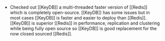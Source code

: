 - Checked out [[KeyDB]] a multi-threaded faster version of [[Redis]] which is completely open-source. [[KeyDB]] has some issues but in most cases [[KeyDB]] is faster and easier to deploy than [[Redis]]. [[KeyDB]] is superior [[Redis]] in performance, replication and clustering while being fully open source so [[KeyDB]] is good replacement for the now closed sourced [[Redis]].